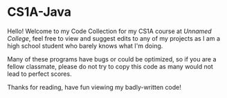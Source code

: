 # CS1A-Java

Hello! Welcome to my Code Collection for my CS1A course at *Unnamed College*, 
feel free to view and suggest edits to any of my projects as I am a high school student who barely knows what I'm doing.

Many of these programs have bugs or could be optimized, so if you are a fellow classmate, please do not try to copy this code
as many would not lead to perfect scores.

Thanks for reading, have fun viewing my badly-written code!
